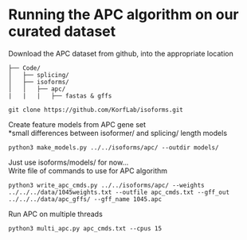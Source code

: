 # Running the APC algorithm on our curated dataset
Download the APC dataset from github, into the appropriate location
```
├── Code/
│   ├── splicing/
│   ├── isoforms/
│   │   ├── apc/
|   |   |   ├── fastas & gffs

git clone https://github.com/KorfLab/isoforms.git
```
Create feature models from APC gene set  
*small differences between isoformer/ and splicing/ length models
```
python3 make_models.py ../../isoforms/apc/ --outdir models/
```
Just use isoforms/models/ for now...  
Write file of commands to use for APC algorithm
```
python3 write_apc_cmds.py ../../isoforms/apc/ --weights ../../../data/1045weights.txt --outfile apc_cmds.txt --gff_out ../../../data/apc_gffs/ --gff_name 1045.apc
```
Run APC on multiple threads
```
python3 multi_apc.py apc_cmds.txt --cpus 15
```